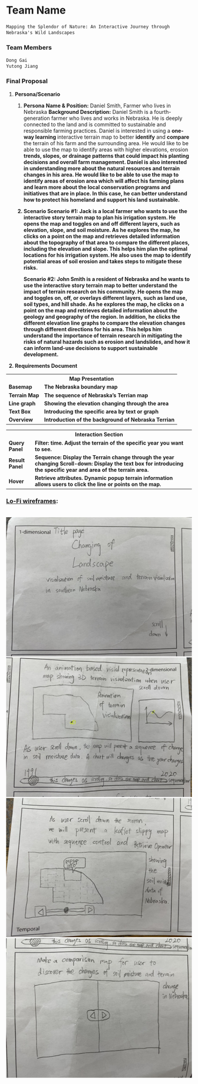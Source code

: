 # Team Name
    Mapping the Splendor of Nature: An Interactive Journey through Nebraska's Wild Landscapes
### Team Members
    Dong Gai
    Yutong Jiang
### Final Proposal
1. <b>Persona/Scenario</b>
    1. <b>Persona</b>
        <b>Name & Position:</b>  Daniel Smith, Farmer who lives in Nebraska
        <b>Background Description:</b> Daniel Smith is a fourth-generation farmer who lives and works in Nebraska. He is deeply connected to the land and is committed to sustainable and responsible farming practices. Daniel is interested in using a <b>one-way learning </b>interactive terrain map to better <b>identify</b> and <b>compare</b> the terrain of his farm and the surrounding area. He would like to be able to use the map to identify areas with higher elevations, erosion <b>trends<b>,  slopes, or drainage <b>patterns</b> that could impact his planting decisions and overall farm management.
        Daniel is also interested in understanding more about the natural resources and terrain changes in his area. He would like to be able to use the map to <b>identify</b> areas of erosion area which will affect his farming plans and learn more about the local conservation programs and initiatives that are in place. In this case, he can better understand how to protect his homeland and support his land sustainable. 


    2. Scenario
        Scenario #1: Jack is a local farmer who wants to use the interactive story terrain map to plan his irrigation system. He opens the map and <b>toggles</b> on and off different layers, such as elevation, slope, and soil moisture. As he explores the map, he clicks on a point on the map and <b>retrieves</b> detailed information about the topography of that area to <b>compare</b> the different places, including the elevation and slope. This helps him plan the optimal locations for his irrigation system. He also uses the map to <b>identify</b> potential areas of soil erosion and takes steps to mitigate these risks. 

        Scenario #2: John Smith is a resident of Nebraska and he wants to use the interactive story terrain map to better understand the impact of terrain research on his community. He opens the map and <b>toggles</b> on, off, or <b>overlays</b> different layers, such as land use, soil types, and hill shade. As he explores the map, he <b>clicks</b> on a point on the map and <b>retrieves</b> detailed information about the geology and geography of the region. In addition, he clicks the different elevation line graphs to <b>compare</b> the elevation changes through different directions for his area. This helps him understand the importance of terrain research in mitigating the risks of natural hazards such as erosion and landslides, and how it can inform land-use decisions to support sustainable development. 

2. Requirements Document
<table> <tr><th colspan="2">Map Presentation</th></tr>
<tr><td><b>Basemap</b></td>	<td>The Nebraska boundary map </td></tr>
<tr><td><b>Terrain Map</b></td>	<td>The sequence of Nebraska’s Terrian map </td></tr>
<tr><td><b>Line graph</b></td>	<td>Showing the elevation changing through the area</td></tr>
<tr><td><b>Text Box</b></td>	<td>Introducing the specific area by text or graph </td></tr>
<tr><td><b>Overview</b></td>	<td>Introduction of the background of Nebraska Terrian  </td></tr>

<table> <tr><th colspan="2">Interaction Section</th></tr>
<tr><td><b>Query Panel</b></td>	<td>Filter: time. Adjust the terrain of the specific year you want to see.</td></tr>
<tr><td><b>Result Panel</b></td>	<td>Sequence: Display the Terrain change through the year changing
Scroll-down: Display the text box for introducing the specific year and area of the terrain area. 
</td></tr>
<tr><td><b>Hover</b></td> <td>Retrieve attributes. Dynamic popup terrain information allows users to click the line or points on the map.</td></tr>
</table>

<h3><b><ins>Lo-Fi wireframes</ins>:</b></h3>
<br>
<img src = "https://github.com/daniell23/2023_FinalProject/blob/main/img/wireframe1.jpg">
<img src = "https://github.com/daniell23/2023_FinalProject/blob/main/img/wireframe2.jpg">
<img src = "https://github.com/daniell23/2023_FinalProject/blob/main/img/wireframe3.jpg">
<img src = "https://github.com/daniell23/2023_FinalProject/blob/main/img/wireframe4.jpg">




